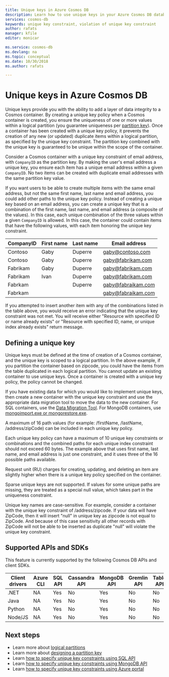 ```yaml
---
title: Unique keys in Azure Cosmos DB
description: Learn how to use unique keys in your Azure Cosmos DB database
services: cosmos-db
keywords: unique key constraint, violation of unique key constraint
author: rafats
manager: kfile
editor: monicar

ms.service: cosmos-db
ms.devlang: na
ms.topic: conceptual
ms.date: 10/30/2018
ms.author: rafats

---
```


# Unique keys in Azure Cosmos DB

Unique keys provide you with the ability to add a layer of data integrity to a Cosmos container. By creating a unique key policy when a Cosmos container is created, you ensure the uniqueness of one or more values within a logical partition (you guarantee uniqueness per [partition key](partition-data.md)). Once a container has been created with a unique key policy, it prevents the creation of any new (or updated) duplicate items within a logical partition, as specified by the unique key constraint. The partition key combined with the unique key is guaranteed to be unique within the scope of the container.

Consider a Cosmos container with a unique key constraint of email address, with `CompanyID` as the partition key. By making the user's email address a unique key, you ensure each item has a unique email address within a given `CompanyID`.  No two items can be created with duplicate email addresses with the same partition key value.  

If you want users to be able to create multiple items with the same email address, but not the same first name, last name and email address, you could add other paths to the unique key policy. Instead of creating a unique key based on an email address, you can create a unique key that is a combination of the first name, last name, and email address (a composite of the values). In this case, each unique combination of the three values within a given `CompanyID` is allowed. In this case, the container could contain items that have the following values, with each item honoring the unique key constraint.

|CompanyID|First name|Last name|Email address|
|---|---|---|---|
|Contoso|Gaby|Duperre|gaby@contoso.com |
|Contoso|Gaby|Duperre|gaby@fabrikam.com|
|Fabrikam|Gaby|Duperre|gaby@fabrikam.com|
|Fabrikam|Ivan|Duperre|gaby@fabrikam.com|
|Fabrkam|   |Duperre|gaby@fabraikam.com|
|Fabrkam|   |   |gaby@fabraikam.com|

If you attempted to insert another item with any of the combinations listed in the table above, you would receive an error indicating that the unique key constraint was not met. You will receive either "Resource with specified ID or name already exists" or "Resource with specified ID, name, or unique index already exists" return message.  

## Defining a unique key

Unique keys must be defined at the time of creation of a Cosmos container, and the unique key is scoped to a logical partition. In the above example, if you partition the container based on zipcode, you could have the items from the table duplicated in each logical partition. You cannot update an existing container to use unique keys. Once a container is created with a unique key policy, the policy cannot be changed.

If you have existing data for which you would like to implement unique keys, then create a new container with the unique key constraint and use the appropriate data migration tool to move the data to the new container. For SQL containers, use the [Data Migration Tool](import-data.md). For MongoDB containers, use [mongoimport.exe or mongorestore.exe](mongodb-migrate.md).

A maximum of 16 path values (for example: /firstName, /lastName, /address/zipCode) can be included in each unique key policy.

Each unique key policy can have a maximum of 10 unique key constraints or combinations and the combined paths for each unique index constraint should not exceed 60 bytes. The example above that uses first name, last name, and email address is just one constraint, and it uses three of the 16 possible paths available.

Request unit (RU) charges for creating, updating, and deleting an item are slightly higher when there is a unique key policy specified on the container.

Sparse unique keys are not supported. If values for some unique paths are missing, they are treated as a special null value, which takes part in the uniqueness constraint.

Unique key names are case-sensitive. For example, consider a container with the unique key constraint of /address/zipcode. If your data will have ZipCode, then it will insert "null" in unique key as zipcode is not equal to ZipCode. And because of this case sensitivity all other records with ZipCode will not be able to be inserted as duplicate "null" will violate the unique key constraint.

## Supported APIs and SDKs

This feature is currently supported by the following Cosmos DB APIs and client SDKs.  

|Client drivers|Azure CLI|SQL API|Cassandra API|MongoDB API|Gremlin API|Table API|
|---|---|---|---|---|---|---|
|.NET|NA|Yes|No|Yes|No|No|
|Java|NA|Yes|No|Yes|No|No|
|Python|NA|Yes|No|Yes|No|No|
|Node/JS|NA|Yes|No|Yes|No|No|

## Next steps

* Learn more about [logical partitions](partition-data.md)
* Learn more about [designing a partition key](TBD)
* Learn [how to specify unique key constraints using SQL API](TBD)
* Learn [how to specify unique key constraints using MongoDB API](TBD)
* Learn [how to specify unique key constraints using Azure portal](TBD)
